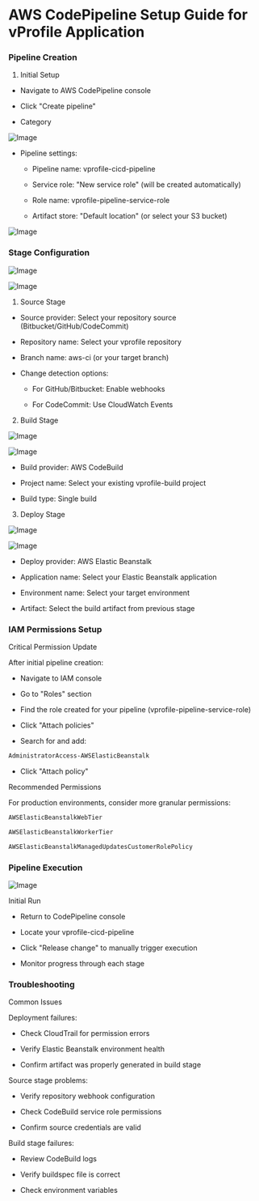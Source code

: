 # AWS CodePipeline Setup Guide for vProfile Application

### Pipeline Creation

1. Initial Setup

- Navigate to AWS CodePipeline console

- Click "Create pipeline"

- Category

![Image](https://github.com/user-attachments/assets/e660d4a6-8166-4b56-a859-32080c7d60a6)

- Pipeline settings:

    - Pipeline name: vprofile-cicd-pipeline
    
    - Service role: "New service role" (will be created automatically)
    
    - Role name: vprofile-pipeline-service-role
    
    - Artifact store: "Default location" (or select your S3 bucket)

![Image](https://github.com/user-attachments/assets/8bd65570-2cef-42ce-beb2-d8f13996ea34)


### Stage Configuration

![Image](https://github.com/user-attachments/assets/61db3ec1-ce9a-4d52-b0ed-364e20bd7bbf)

![Image](https://github.com/user-attachments/assets/49fad2bb-b1a0-434f-87f8-d5b26bb56d13)

1. Source Stage

- Source provider: Select your repository source (Bitbucket/GitHub/CodeCommit)

- Repository name: Select your vprofile repository

- Branch name: aws-ci (or your target branch)

- Change detection options:

    - For GitHub/Bitbucket: Enable webhooks
    
    - For CodeCommit: Use CloudWatch Events


2. Build Stage

![Image](https://github.com/user-attachments/assets/1a4a42fb-4255-416d-bac1-3b10d368b9bb)

![Image](https://github.com/user-attachments/assets/dd445125-c18e-4f0d-85eb-ba33ff80d68d)

- Build provider: AWS CodeBuild

- Project name: Select your existing vprofile-build project

- Build type: Single build


3. Deploy Stage

![Image](https://github.com/user-attachments/assets/c3bea158-5da6-4ddf-8ee8-fee4f9e6cb1b)

![Image](https://github.com/user-attachments/assets/11c00921-e62d-4991-a6d9-2620335e48fb)

- Deploy provider: AWS Elastic Beanstalk

- Application name: Select your Elastic Beanstalk application

- Environment name: Select your target environment

- Artifact: Select the build artifact from previous stage


### IAM Permissions Setup

Critical Permission Update

After initial pipeline creation:

- Navigate to IAM console

- Go to "Roles" section

- Find the role created for your pipeline (vprofile-pipeline-service-role)

- Click "Attach policies"

- Search for and add:
```bash
AdministratorAccess-AWSElasticBeanstalk
```
                    
- Click "Attach policy"

Recommended Permissions

For production environments, consider more granular permissions:

```bash
AWSElasticBeanstalkWebTier

AWSElasticBeanstalkWorkerTier

AWSElasticBeanstalkManagedUpdatesCustomerRolePolicy
```

### Pipeline Execution

![Image](https://github.com/user-attachments/assets/1d054c96-f388-4040-836a-2123e477e1a5)

Initial Run

- Return to CodePipeline console

- Locate your vprofile-cicd-pipeline

- Click "Release change" to manually trigger execution

- Monitor progress through each stage

### Troubleshooting

Common Issues

Deployment failures:

- Check CloudTrail for permission errors

- Verify Elastic Beanstalk environment health

- Confirm artifact was properly generated in build stage

Source stage problems:

- Verify repository webhook configuration

- Check CodeBuild service role permissions

- Confirm source credentials are valid

Build stage failures:

- Review CodeBuild logs

- Verify buildspec file is correct

- Check environment variables


